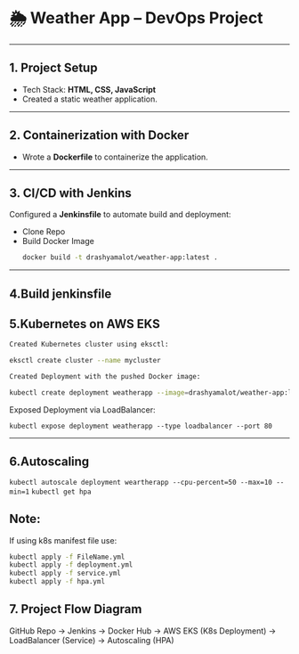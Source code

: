 # 🌦️ Weather App – DevOps Project

---

## 1. Project Setup
- Tech Stack: **HTML, CSS, JavaScript**  
- Created a static weather application.

---

## 2. Containerization with Docker
- Wrote a **Dockerfile** to containerize the application.

---

## 3. CI/CD with Jenkins
Configured a **Jenkinsfile** to automate build and deployment:  
- Clone Repo  
- Build Docker Image  
  ```bash
  docker build -t drashyamalot/weather-app:latest .

---

## 4.Build jenkinsfile

## 5.Kubernetes on AWS EKS
```bash
Created Kubernetes cluster using eksctl:

eksctl create cluster --name mycluster

Created Deployment with the pushed Docker image:

kubectl create deployment weatherapp --image=drashyamalot/weather-app:latest
```

Exposed Deployment via LoadBalancer:
```
kubectl expose deployment weatherapp --type loadbalancer --port 80
```
---

## 6.Autoscaling
```kubectl autoscale deployment weartherapp --cpu-percent=50 --max=10 --min=1```
```kubectl get hpa ```



## Note:

If using k8s manifest file use:
```bash
kubectl apply -f FileName.yml
kubectl apply -f deployment.yml
kubectl apply -f service.yml
kubectl apply -f hpa.yml
```

## 7. Project Flow Diagram
GitHub Repo → Jenkins → Docker Hub → AWS EKS (K8s Deployment) → LoadBalancer (Service) → Autoscaling (HPA)
